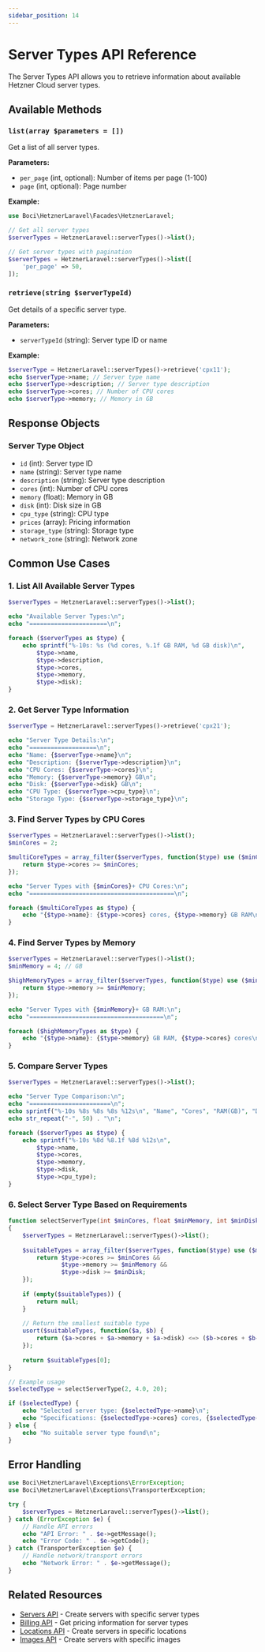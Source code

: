 ```yaml
---
sidebar_position: 14
---
```


# Server Types API Reference

The Server Types API allows you to retrieve information about available Hetzner Cloud server types.

## Available Methods

### `list(array $parameters = [])`

Get a list of all server types.

**Parameters:**
- `per_page` (int, optional): Number of items per page (1-100)
- `page` (int, optional): Page number

**Example:**
```php
use Boci\HetznerLaravel\Facades\HetznerLaravel;

// Get all server types
$serverTypes = HetznerLaravel::serverTypes()->list();

// Get server types with pagination
$serverTypes = HetznerLaravel::serverTypes()->list([
    'per_page' => 50,
]);
```

### `retrieve(string $serverTypeId)`

Get details of a specific server type.

**Parameters:**
- `serverTypeId` (string): Server type ID or name

**Example:**
```php
$serverType = HetznerLaravel::serverTypes()->retrieve('cpx11');
echo $serverType->name; // Server type name
echo $serverType->description; // Server type description
echo $serverType->cores; // Number of CPU cores
echo $serverType->memory; // Memory in GB
```

## Response Objects

### Server Type Object
- `id` (int): Server type ID
- `name` (string): Server type name
- `description` (string): Server type description
- `cores` (int): Number of CPU cores
- `memory` (float): Memory in GB
- `disk` (int): Disk size in GB
- `cpu_type` (string): CPU type
- `prices` (array): Pricing information
- `storage_type` (string): Storage type
- `network_zone` (string): Network zone

## Common Use Cases

### 1. List All Available Server Types

```php
$serverTypes = HetznerLaravel::serverTypes()->list();

echo "Available Server Types:\n";
echo "======================\n";

foreach ($serverTypes as $type) {
    echo sprintf("%-10s: %s (%d cores, %.1f GB RAM, %d GB disk)\n", 
        $type->name, 
        $type->description, 
        $type->cores, 
        $type->memory, 
        $type->disk);
}
```

### 2. Get Server Type Information

```php
$serverType = HetznerLaravel::serverTypes()->retrieve('cpx21');

echo "Server Type Details:\n";
echo "===================\n";
echo "Name: {$serverType->name}\n";
echo "Description: {$serverType->description}\n";
echo "CPU Cores: {$serverType->cores}\n";
echo "Memory: {$serverType->memory} GB\n";
echo "Disk: {$serverType->disk} GB\n";
echo "CPU Type: {$serverType->cpu_type}\n";
echo "Storage Type: {$serverType->storage_type}\n";
```

### 3. Find Server Types by CPU Cores

```php
$serverTypes = HetznerLaravel::serverTypes()->list();
$minCores = 2;

$multiCoreTypes = array_filter($serverTypes, function($type) use ($minCores) {
    return $type->cores >= $minCores;
});

echo "Server Types with {$minCores}+ CPU Cores:\n";
echo "=========================================\n";

foreach ($multiCoreTypes as $type) {
    echo "{$type->name}: {$type->cores} cores, {$type->memory} GB RAM\n";
}
```

### 4. Find Server Types by Memory

```php
$serverTypes = HetznerLaravel::serverTypes()->list();
$minMemory = 4; // GB

$highMemoryTypes = array_filter($serverTypes, function($type) use ($minMemory) {
    return $type->memory >= $minMemory;
});

echo "Server Types with {$minMemory}+ GB RAM:\n";
echo "======================================\n";

foreach ($highMemoryTypes as $type) {
    echo "{$type->name}: {$type->memory} GB RAM, {$type->cores} cores\n";
}
```

### 5. Compare Server Types

```php
$serverTypes = HetznerLaravel::serverTypes()->list();

echo "Server Type Comparison:\n";
echo "=======================\n";
echo sprintf("%-10s %8s %8s %8s %12s\n", "Name", "Cores", "RAM(GB)", "Disk(GB)", "CPU Type");
echo str_repeat("-", 50) . "\n";

foreach ($serverTypes as $type) {
    echo sprintf("%-10s %8d %8.1f %8d %12s\n", 
        $type->name, 
        $type->cores, 
        $type->memory, 
        $type->disk, 
        $type->cpu_type);
}
```

### 6. Select Server Type Based on Requirements

```php
function selectServerType(int $minCores, float $minMemory, int $minDisk): ?object
{
    $serverTypes = HetznerLaravel::serverTypes()->list();
    
    $suitableTypes = array_filter($serverTypes, function($type) use ($minCores, $minMemory, $minDisk) {
        return $type->cores >= $minCores && 
               $type->memory >= $minMemory && 
               $type->disk >= $minDisk;
    });
    
    if (empty($suitableTypes)) {
        return null;
    }
    
    // Return the smallest suitable type
    usort($suitableTypes, function($a, $b) {
        return ($a->cores + $a->memory + $a->disk) <=> ($b->cores + $b->memory + $b->disk);
    });
    
    return $suitableTypes[0];
}

// Example usage
$selectedType = selectServerType(2, 4.0, 20);

if ($selectedType) {
    echo "Selected server type: {$selectedType->name}\n";
    echo "Specifications: {$selectedType->cores} cores, {$selectedType->memory} GB RAM, {$selectedType->disk} GB disk\n";
} else {
    echo "No suitable server type found\n";
}
```

## Error Handling

```php
use Boci\HetznerLaravel\Exceptions\ErrorException;
use Boci\HetznerLaravel\Exceptions\TransporterException;

try {
    $serverTypes = HetznerLaravel::serverTypes()->list();
} catch (ErrorException $e) {
    // Handle API errors
    echo "API Error: " . $e->getMessage();
    echo "Error Code: " . $e->getCode();
} catch (TransporterException $e) {
    // Handle network/transport errors
    echo "Network Error: " . $e->getMessage();
}
```

## Related Resources

- [Servers API](./servers) - Create servers with specific server types
- [Billing API](./billing) - Get pricing information for server types
- [Locations API](./locations) - Create servers in specific locations
- [Images API](./images) - Create servers with specific images
